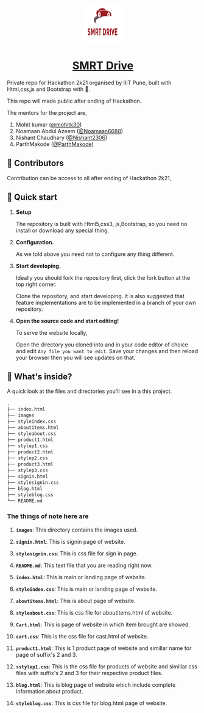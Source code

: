 <a href="">
  <p align="center">
      <img alt="SMRT Drive" src="images/logo.png" width="100" height="100" />
  </p>
  <h1 align="center">
    SMRT Drive
  </h1>
</a>

Private repo for Hackathon 2k21 organised by IIIT Pune, built with Html,css,js and Bootstrap with 💜.

This repo will made public after ending of Hackathon.

The mentors for the project are,
1. Mohit kumar ([@mohitk30](https://github.com/mohitk30)) 
2. Noamaan Abdul Azeem ([@Noamaan6688](https://github.com/Noamaan6688))  
3. Nishant Chaudhary ([@Nishant2306](https://github.com/aksuman055)) 
4. ParthMakode ([@ParthMakode](https://github.com/ParthMakode))

## 💎 Contributors





Contribution can be access to all after ending of Hackathon 2k21, 

## 🚀 Quick start

1.  **Setup**

    The repository is built with  Html5,css3, js,Bootstrap, so you need no install or download any special thing. 

2.  **Configuration.**

    As we told above you need not to configure any thing different.
 


3.  **Start developing.**

    Ideally you should fork the repository first, click the fork button at the top right corner.
    
    Clone the repository, and start developing. It is also suggested that feature implementations are to be implemented in a branch of your own repository.

   

4.  **Open the source code and start editing!**

    To serve the website locally,


    Open the directory you cloned into and in your code editor of choice and edit `Any file you want to edit`. Save your changes and then reload your browser then you will see updates on that.


## 🧐 What's inside?

A quick look at the  files and directories you'll see in a this project.

    .
    ├── index.html
    ├── images
    ├── styleindex.css
    ├── aboutitems.html
    ├── styleabout.css
    ├── product1.html
    ├── stylep1.css
    ├── product2.html
    ├── stylep2.css
    ├── product3.html
    ├── stylep3.css
    ├── signin.html
    ├── stylesignin.css
    ├── blog.html
    ├── styleblog.css   
    └── README.md

<h3> The things of note here are </h3>

1.  **`images`**: This directory contains the images used.

2.  **`signin.html`**: This is signin page of website.

3.  **`stylesignin.css`**: This is css file for sign in page. 
4.  **`README.md`**: This text file that you are reading right now.
5.  **`index.html`**: This is main or landing page of website.
6.  **`styleindex.css`**: This is main or landing page of website.
7.  **`aboutitems.html`**: This is about page of website.
8.  **`styleabout.css`**: This is css file for aboutitems.html of website.
9.  **`Cart.html`**: This is  page of website in which item brought are showed.
10.  **`cart.css`**: This is the css file for cast.html of website.
11.  **`product1.html`**: This is 1 product page of website and simillar name for page of suffix's 2 and 3.
12.  **`sstylep1.css`**: This is the css file for products of website and simillar css files with suffix's 2 and 3 for their respective product files.
13.  **`blog.html`**: This is blog page of website which include complete information about product.
14.  **`styleblog.css`**: This is css file for blog.html page of website.



